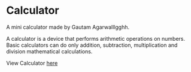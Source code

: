 # Calculator
A mini calculator made by Gautam Agarwalllgghh.

A calculator is a device that performs arithmetic operations on numbers. Basic calculators can do only addition, subtraction, multiplication and division mathematical calculations.

View Calculator [here](https://firstproject-calculator.netlify.app/)
